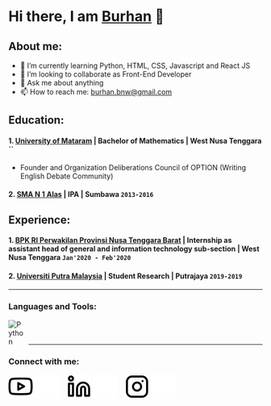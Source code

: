# Hi there, I am [Burhan](https://wondrous-sable-a3ef71.netlify.app/) 👋
## About me:
- 🌱 I’m currently learning Python, HTML, CSS, Javascript and React JS
- 👯 I’m looking to collaborate as Front-End Developer
- 💬 Ask me about anything
- 📫 How to reach me: burhan.bnw@gmail.com

## Education:

#### 1. [University of Mataram](https://unram.ac.id) | Bachelor of Mathematics | West Nusa Tenggara ``
  - Founder and Organization Deliberations Council of OPTION (Writing English Debate Community)

 #### 2. [SMA N 1 Alas](https://sman1alas.sch.id) | IPA | Sumbawa `2013-2016`

## Experience:
#### 1. [BPK RI Perwakilan Provinsi Nusa Tenggara Barat](https://ntb.bpk.go.id) | Internship as assistant head of general and information technology sub-section | West Nusa Tenggara `Jan'2020 - Feb'2020`
#### 2. [Universiti Putra Malaysia](https://upm.edu.my) | Student Research | Putrajaya `2019-2019`
---

### Languages and Tools:

[<img align="left" alt="Python" width="30px" src="https://upload.wikimedia.org/wikipedia/commons/thumb/c/c3/Python-logo-notext.svg/110px-Python-logo-notext.svg.png?20100317150552" style="padding-right:10px;" />][webdev]

<br />
<br />

---
### Connect with me:

[![website](./img/youtube-light.svg)](https://https://youtube.com/channel/UC7O71bICzhgIZX8oemYjDsA#gh-light-mode-only)
[![website](./img/youtube-dark.svg)](https://https://youtube.com/channel/UC7O71bICzhgIZX8oemYjDsA#gh-dark-mode-only)
&nbsp;&nbsp;
[![website](./img/linkedin-light.svg)](https://www.linkedin.com/in/burhan-work#gh-light-mode-only)
[![website](./img/linkedin-dark.svg)](https://www.linkedin.com/in/burhan-work#gh-dark-mode-only)
&nbsp;&nbsp;
[![website](./img/instagram-light.svg)](https://instagram.com/sm_boer#gh-light-mode-only)
[![website](./img/instagram-dark.svg)](https://instagram.com/sm_boer#gh-dark-mode-only)



[webdev]: https://github.com/burhan-work/burhan-work
